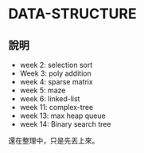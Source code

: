 # DATA-STRUCTURE

## 說明
* week 2: selection sort
* Week 3: poly addition
* week 4: sparse matrix
* week 5: maze
* week 6: linked-list
* week 11: complex-tree
* week 13: max heap queue
* week 14: Binary search tree

還在整理中，只是先丟上來。

